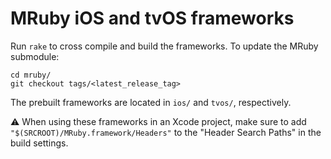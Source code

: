# MRuby iOS and tvOS frameworks

Run `rake` to cross compile and build the frameworks. To update the MRuby submodule:

```
cd mruby/
git checkout tags/<latest_release_tag>
```

The prebuilt frameworks are located in `ios/` and `tvos/`, respectively.

⚠️ When using these frameworks in an Xcode project, make sure to add `"$(SRCROOT)/MRuby.framework/Headers"` to the "Header Search Paths" in the build settings.

